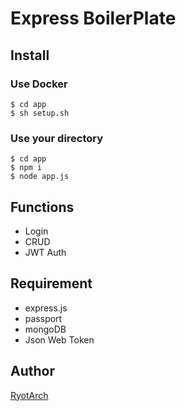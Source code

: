 # Express BoilerPlate

## Install

### Use Docker
```
$ cd app
$ sh setup.sh
```

### Use your directory
```
$ cd app
$ npm i
$ node app.js
```

## Functions
- Login
- CRUD
- JWT Auth

## Requirement
- express.js
- passport
- mongoDB
- Json Web Token


## Author  
[RyotArch](https://www.developer-ryota.com) 
